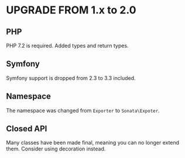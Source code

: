 UPGRADE FROM 1.x to 2.0
=======================

## PHP

PHP 7.2 is required.
Added types and return types.

## Symfony

Symfony support is dropped from 2.3 to 3.3 included.

## Namespace

The namespace was changed from `Exporter` to `Sonata\Expoter`.

## Closed API

Many classes have been made final, meaning you can no longer extend them.
Consider using decoration instead.
